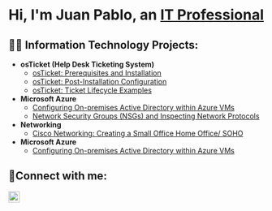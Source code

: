 <h1>Hi, I'm Juan Pablo, an <a href="https://www.linkedin.com/in/juan-pablo-prado-b7398a273/">IT Professional</a></h1>

<h2>👨‍💻 Information Technology Projects:</h2>

- <b>osTicket (Help Desk Ticketing System)</b>
  - [osTicket: Prerequisites and Installation](https://github.com/PradoJuanPablo/osticket-prereqs)
  - [osTicket: Post-Installation Configuration](https://github.com/PradoJuanPablo/post-install-config)
  - [osTicket: Ticket Lifecycle Examples](https://github.com/PradoJuanPablo/ticket-lifecycle)
- <b>Microsoft Azure</b>
  - [Configuring On-premises Active Directory within Azure VMs](https://github.com/PradoJuanPablo/configure-ad)
  - [Network Security Groups (NSGs) and Inspecting Network Protocols](https://github.com/PradoJuanPablo/azure-network-protocols)
- <b>Networking</b>
  - [Cisco Networking: Creating a Small Office Home Office/ SOHO ](https://github.com/PradoJuanPablo/networking)
- <b>Microsoft Azure</b>
  - [Configuring On-premises Active Directory within Azure VMs](https://github.com/joshmadakorcc/configure-ad)   
      



<h2>🤳Connect with me:</h2>


[<img align="left" alt="Josh | LinkedIn" width="22px" src="https://cdn.jsdelivr.net/npm/simple-icons@v3/icons/linkedin.svg" />][linkedin]




[linkedin]: https://www.linkedin.com/in/juan-pablo-prado-b7398a273/
